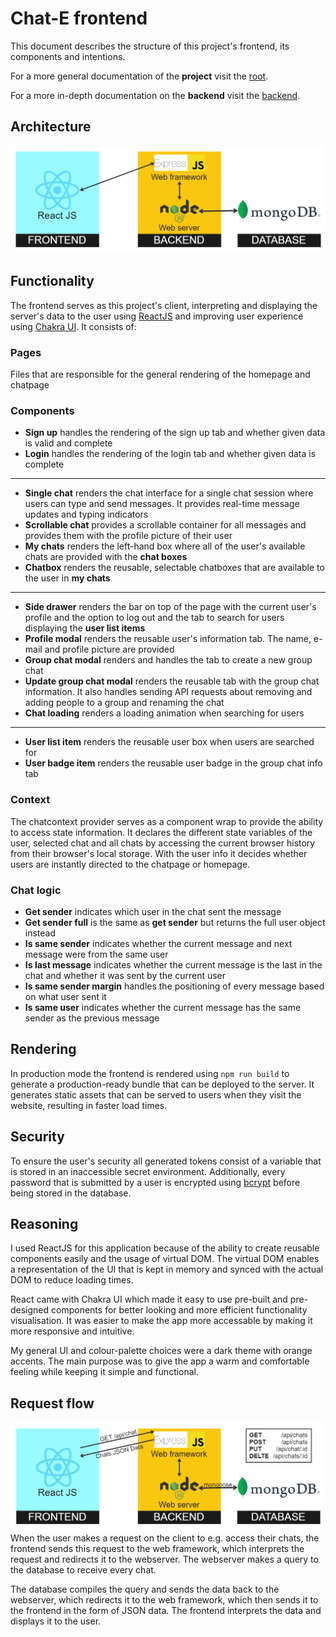 # Chat-E frontend

This document describes the structure of this project's frontend, its components and intentions.

For a more general documentation of the **project** visit the [root](https://github.com/PaulBueckhard/Chat-E).

For a more in-depth documentation on the **backend** visit the [backend](https://github.com/PaulBueckhard/Chat-E/tree/master/backend).

## Architecture

![architecture](../diagrams/architecture.png)

## Functionality

The frontend serves as this project's client, interpreting and displaying the server's data to the user using [ReactJS](https://legacy.reactjs.org) and improving user experience using [Chakra UI](https://chakra-ui.com). It consists of:

### Pages

Files that are responsible for the general rendering of the homepage and chatpage

### Components

- **Sign up** handles the rendering of the sign up tab and whether given data is valid and complete
- **Login** handles the rendering of the login tab and whether given data is complete

---

- **Single chat** renders the chat interface for a single chat session where users can type and send messages. It provides real-time message updates and typing indicators
- **Scrollable chat** provides a scrollable container for all messages and provides them with the profile picture of their user
- **My chats** renders the left-hand box where all of the user's available chats are provided with the **chat boxes**
- **Chatbox** renders the reusable, selectable chatboxes that are available to the user in **my chats**

---

- **Side drawer** renders the bar on top of the page with the current user's profile and the option to log out and the tab to search for users displaying the **user list items**
- **Profile modal** renders the reusable user's information tab. The name, e-mail and profile picture are provided
- **Group chat modal** renders and handles the tab to create a new group chat
- **Update group chat modal** renders the reusable tab with the group chat information. It also handles sending API requests about removing and adding people to a group and renaming the chat
- **Chat loading** renders a loading animation when searching for users

---

- **User list item** renders the reusable user box when users are searched for
- **User badge item** renders the reusable user badge in the group chat info tab

### Context

The chatcontext provider serves as a component wrap to provide the ability to access state information. It declares the different state variables of the user, selected chat and all chats by accessing the current browser history from their browser's local storage. With the user info it decides whether users are instantly directed to the chatpage or homepage.

### Chat logic

- **Get sender** indicates which user in the chat sent the message
- **Get sender full** is the same as **get sender** but returns the full user object instead
- **Is same sender** indicates whether the current message and next message were from the same user
- **Is last message** indicates whether the current message is the last in the chat and whether it was sent by the current user
- **Is same sender margin** handles the positioning of every message based on what user sent it
- **Is same user** indicates whether the current message has the same sender as the previous message

## Rendering

In production mode the frontend is rendered using `npm run build` to generate a production-ready bundle that can be deployed to the server. It generates static assets that can be served to users when they visit the website, resulting in faster load times.

## Security

To ensure the user's security all generated tokens consist of a variable that is stored in an inaccessible secret environment. Additionally, every password that is submitted by a user is encrypted using [bcrypt](https://www.npmjs.com/package/bcryptjs) before being stored in the database.

## Reasoning

I used ReactJS for this application because of the ability to create reusable components easily and the usage of virtual DOM. The virtual DOM enables a representation of the UI that is kept in memory and synced with the actual DOM to reduce loading times.

React came with Chakra UI which made it easy to use pre-built and pre-designed components for better looking and more efficient functionality visualisation. It was easier to make the app more accessable by making it more responsive and intuitive.

My general UI and colour-palette choices were a dark theme with orange accents. The main purpose was to give the app a warm and comfortable feeling while keeping it simple and functional.

## Request flow

![request](../diagrams/request.png)
When the user makes a request on the client to e.g. access their chats, the frontend sends this request to the web framework, which interprets the request and redirects it to the webserver. The webserver makes a query to the database to receive every chat.

The database compiles the query and sends the data back to the webserver, which redirects it to the web framework, which then sends it to the frontend in the form of JSON data. The frontend interprets the data and displays it to the user.
